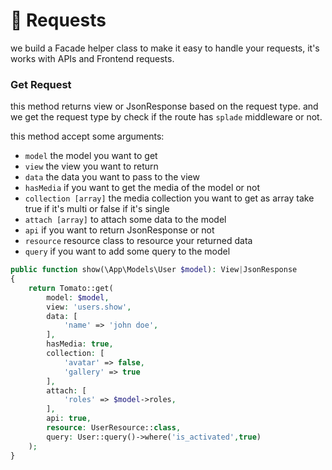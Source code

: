 # 🔁 Requests

we build a Facade helper class to make it easy to handle your requests, it's works with APIs and Frontend requests.

### Get Request

this method returns view or JsonResponse based on the request type. and we get the request type by check if the route has `splade` middleware or not.

this method accept some arguments:

- `model` the model you want to get
- `view` the view you want to return
- `data` the data you want to pass to the view
- `hasMedia` if you want to get the media of the model or not
- `collection [array]` the media collection you want to get as array take true if it's multi or false if it's single
- `attach [array]` to attach some data to the model
- `api` if you want to return JsonResponse or not
- `resource` resource class to resource your returned data 
- `query` if you want to add some query to the model

```php
public function show(\App\Models\User $model): View|JsonResponse
{
    return Tomato::get(
        model: $model,
        view: 'users.show',
        data: [
            'name' => 'john doe',
        ],
        hasMedia: true,
        collection: [
            'avatar' => false,
            'gallery' => true
        ],
        attach: [
            'roles' => $model->roles,
        ],
        api: true,
        resource: UserResource::class,
        query: User::query()->where('is_activated',true)
    );
}
```